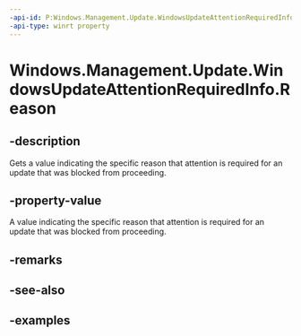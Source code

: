 ```yaml
---
-api-id: P:Windows.Management.Update.WindowsUpdateAttentionRequiredInfo.Reason
-api-type: winrt property
---
```


# Windows.Management.Update.WindowsUpdateAttentionRequiredInfo.Reason

<!--
public Windows.Management.Update.WindowsUpdateAttentionRequiredReason Reason { get; }
-->


## -description

Gets a value indicating the specific reason that attention is required for an update that was blocked from proceeding.

## -property-value

A value indicating the specific reason that attention is required for an update that was blocked from proceeding.

## -remarks

## -see-also

## -examples
